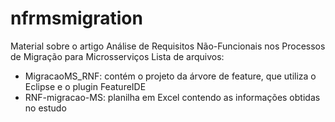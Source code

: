 # nfrmsmigration
Material sobre o artigo Análise de Requisitos Não-Funcionais nos Processos de Migração para Microsserviços
Lista de arquivos:
- MigracaoMS_RNF: contém o projeto da árvore de feature, que utiliza o Eclipse e o plugin FeatureIDE
- RNF-migracao-MS: planilha em Excel contendo as informações obtidas no estudo
